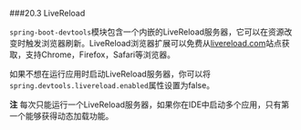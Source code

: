 ###20.3 LiveReload

`spring-boot-devtools`模块包含一个内嵌的LiveReload服务器，它可以在资源改变时触发浏览器刷新。LiveReload浏览器扩展可以免费从[livereload.com](http://livereload.com/extensions/)站点获取，支持Chrome，Firefox，Safari等浏览器。

如果不想在运行应用时启动LiveReload服务器，你可以将`spring.devtools.livereload.enabled`属性设置为false。

**注** 每次只能运行一个LiveReload服务器，如果你在IDE中启动多个应用，只有第一个能够获得动态加载功能。
